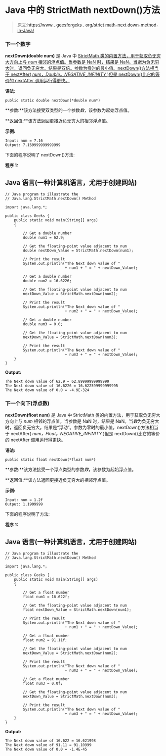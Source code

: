 # Java 中的 StrictMath nextDown()方法

> 原文:[https://www . geesforgeks . org/strict math-next down-method-in-Java/](https://www.geeksforgeeks.org/strictmath-nextdown-method-in-java/)

### 下一个数字

**nextDown(double num)** 是 Java 中 [StrictMath 类的内置方法，用于获取负无穷大方向上与 *num* 相邻的浮点值。当参数是 NaN 时，结果是 NaN。当*数*为负无穷大时，返回负无穷大。结果是双倍。参数为零时的最小值。nextDown()方法相当于 nextAfter( *num，Double。NEGATIVE_INFINITY* )但是 nextDown()比它的等价的 nextAfter 调用运行得更快。](https://www.geeksforgeeks.org/java-lang-strictmath-class-java-set-1/)

**语法:**

```
public static double nextDown(*double num*)
```

**参数:**该方法接受双类型的一个参数*数*，该参数为起始浮点值。

**返回值:**该方法返回更接近负无穷大的相邻浮点值。

**示例:**

```
Input: num = 7.16
Output: 7.159999999999999
```

下面的程序说明了 nextDown()方法:

**程序 1:**

## Java 语言(一种计算机语言，尤用于创建网站)

```
// Java program to illustrate the
// Java.lang.StrictMath.nextDown() Method

import java.lang.*;

public class Geeks {
    public static void main(String[] args)
    {

        // Get a double number
        double num1 = 62.9;

        // Get the floating-point value adjacent to num
        double nextDown_Value = StrictMath.nextDown(num1);

        // Print the result
        System.out.println("The Next down value of "
                           + num1 + " = " + nextDown_Value);

        // Get a double number
        double num2 = 16.6226;

        // Get the floating-point value adjacent to num
        nextDown_Value = StrictMath.nextDown(num2);

        // Print the result
        System.out.println("The Next down value of "
                           + num2 + " = " + nextDown_Value);

        // Get a double number
        double num3 = 0.0;

        // Get the floating-point value adjacent to num
        nextDown_Value = StrictMath.nextDown(num3);

        // Print the result
        System.out.println("The Next down value of "
                           + num3 + " = " + nextDown_Value);
    }
}
```

**Output:** 

```
The Next down value of 62.9 = 62.89999999999999
The Next down value of 16.6226 = 16.622599999999995
The Next down value of 0.0 = -4.9E-324
```

### 下一个向下(浮点数)

**nextDown(float num)** 是 Java 中 StrictMath 类的内置方法，用于获取负无穷大方向上与 *num* 相邻的浮点值。当参数是 NaN 时，结果是 NaN。当*数*为负无穷大时，返回负无穷大。结果是“浮动”。参数为零时的最小值。nextDown()方法相当于 nextAfter( *num，Float。NEGATIVE_INFINITY* )但是 nextDown()比它的等价的 nextAfter 调用运行得更快。

**语法:**

```
public static float nextDown(*float num*)
```

**参数:**该方法接受一个浮点类型的参数*数*，该参数为起始浮点值。

**返回值:**该方法返回更接近负无穷大的相邻浮点值。

**示例:**

```
Input: num = 1.2f
Output: 1.1999999
```

下面的程序说明了方法:

**程序 1:**

## Java 语言(一种计算机语言，尤用于创建网站)

```
// Java program to illustrate the
// Java.lang.StrictMath.nextDown() Method

import java.lang.*;

public class Geeks {
    public static void main(String[] args)
    {

        // Get a float number
        float num1 = 16.622f;

        // Get the floating-point value adjacent to num
        float nextDown_Value = StrictMath.nextDown(num1);

        // Print the result
        System.out.println("The Next down value of "
                           + num1 + " = " + nextDown_Value);

        // Get a float number
        float num2 = 91.11f;

        // Get the floating-point value adjacent to num
        nextDown_Value = StrictMath.nextDown(num2);

        // Print the result
        System.out.println("The Next down value of "
                           + num2 + " = " + nextDown_Value);

        // Get a float number
        float num3 = 0.0f;

        // Get the floating-point value adjacent to num
        nextDown_Value = StrictMath.nextDown(num3);

        // Print the result
        System.out.println("The Next down value of "
                           + num3 + " = " + nextDown_Value);
    }
}
```

**Output:** 

```
The Next down value of 16.622 = 16.621998
The Next down value of 91.11 = 91.10999
The Next down value of 0.0 = -1.4E-45
```